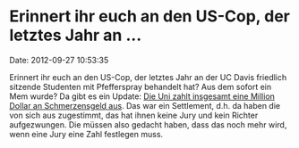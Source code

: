 Erinnert ihr euch an den US-Cop, der letztes Jahr an \...
=========================================================

Date: 2012-09-27 10:53:35

Erinnert ihr euch an den US-Cop, der letztes Jahr an der UC Davis
friedlich sitzende Studenten mit Pfefferspray behandelt hat? Aus dem
sofort ein Mem wurde? Da gibt es ein Update: [Die Uni zahlt insgesamt
eine Million Dollar an Schmerzensgeld
aus](http://www.businessinsider.com/pepper-sprayed-uc-davis-students-win-1-million-settlement-2012-9).
Das war ein Settlement, d.h. da haben die von sich aus zugestimmt, das
hat ihnen keine Jury und kein Richter aufgezwungen. Die müssen also
gedacht haben, dass das noch mehr wird, wenn eine Jury eine Zahl
festlegen muss.
